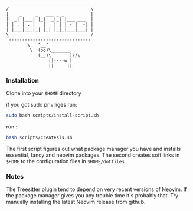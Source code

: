```
 _______________________________
/                               \
|    _     _   ___ _ _          |
|  _| |___| |_|  _|_| |___ ___  |
| | . | . |  _|  _| | | -_|_ -| |
| |___|___|_| |_| |_|_|___|___| |
\                               /
 -------------------------------
        \   ^__^
         \  (oo)\_______
            (__)\       )\/\
                ||----w |
                ||     ||
```
### Installation

Clone into your `$HOME` directory

if you got sudo priviliges run:
```sh
sudo bash scripts/install-script.sh
```

run :
```sh
bash scripts/createsls.sh
```

The first script figures out what package manager you have and installs essential, fancy and neovim packages.
The second creates soft links in `$HOME` to the configuration files in `$HOME/dotfiles`

### Notes

The Treesitter plugin tend to depend on very recent versions of Neovim.
If the package manager gives you any trouble time it's probably that.
Try manually installing the latest Neovim release from github.
